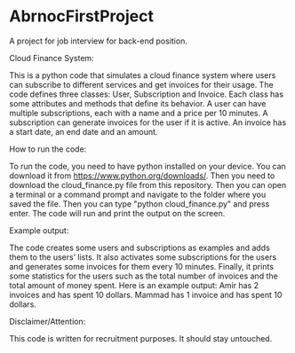 # AbrnocFirstProject
A project for job interview for back-end position.

Cloud Finance System:

This is a python code that simulates a cloud finance system where users can subscribe to different services and get invoices for their usage. The code defines three classes: User, Subscription and Invoice. Each class has some attributes and methods that define its behavior. A user can have multiple subscriptions, each with a name and a price per 10 minutes. A subscription can generate invoices for the user if it is active. An invoice has a start date, an end date and an amount.

How to run the code:

To run the code, you need to have python installed on your device. You can download it from https://www.python.org/downloads/. Then you need to download the cloud_finance.py file from this repository. Then you can open a terminal or a command prompt and navigate to the folder where you saved the file. Then you can type "python cloud_finance.py" and press enter. The code will run and print the output on the screen.

Example output:

The code creates some users and subscriptions as examples and adds them to the users’ lists. It also activates some subscriptions for the users and generates some invoices for them every 10 minutes. Finally, it prints some statistics for the users such as the total number of invoices and the total amount of money spent.
Here is an example output:
Amir has 2 invoices and has spent 10 dollars.
Mammad has 1 invoice and has spent 10 dollars.

Disclaimer/Attention:

This code is written for recruitment purposes. It should stay untouched.
